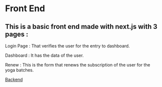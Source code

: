 # Front End

## This is a basic front end made with next.js with 3 pages :

Login Page : That verifies the user for the entry to dashboard.

Dashboard : It has the data of the user.

Renew : This is the form that renews the subscription of the user for the yoga batches.


<a href="https://github.com/AbhayDhaundiyal/Yoga-mess">Backend</a>
